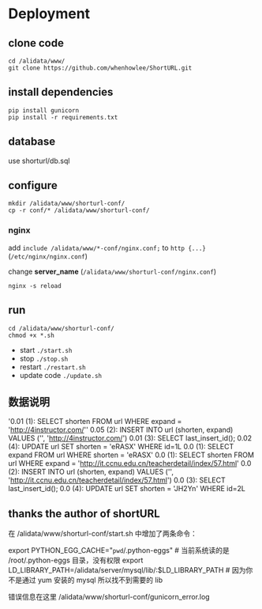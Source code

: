 # Deployment

## clone code

    cd /alidata/www/
    git clone https://github.com/whenhowlee/ShortURL.git

## install dependencies

    pip install gunicorn
    pip install -r requirements.txt

## database

use shorturl/db.sql

## configure

    mkdir /alidata/www/shorturl-conf/
    cp -r conf/* /alidata/www/shorturl-conf/

### nginx

add `include /alidata/www/*-conf/nginx.conf;` to `http {...}` (`/etc/nginx/nginx.conf`)

change **server_name** (`/alidata/www/shorturl-conf/nginx.conf`)

    nginx -s reload

## run

    cd /alidata/www/shorturl-conf/
    chmod +x *.sh
* start
  `./start.sh`
* stop
  `./stop.sh`
* restart
  `./restart.sh`
* update code
  `./update.sh`

## 数据说明
'0.01 (1): SELECT shorten FROM url WHERE expand = 'http://4instructor.com/''
0.05 (2): INSERT INTO url (shorten, expand) VALUES ('', 'http://4instructor.com/')
0.01 (3): SELECT last_insert_id();
0.02 (4): UPDATE url SET shorten = 'eRASX' WHERE id=1L
0.0 (1): SELECT expand FROM url WHERE shorten = 'eRASX'
0.0 (1): SELECT shorten FROM url WHERE expand = 'http://it.ccnu.edu.cn/teacherdetail/index/57.html'
0.0 (2): INSERT INTO url (shorten, expand) VALUES ('', 'http://it.ccnu.edu.cn/teacherdetail/index/57.html')
0.0 (3): SELECT last_insert_id();
0.0 (4): UPDATE url SET shorten = 'JH2Yn' WHERE id=2L

## thanks the author of shortURL 
在 /alidata/www/shorturl-conf/start.sh 中增加了两条命令：

export PYTHON_EGG_CACHE="`pwd`/.python-eggs"        # 当前系统读的是 /root/.python-eggs 目录，没有权限
export LD_LIBRARY_PATH=/alidata/server/mysql/lib/:$LD_LIBRARY_PATH   # 因为你不是通过 yum 安装的 mysql 所以找不到需要的 lib

错误信息在这里 /alidata/www/shorturl-conf/gunicorn_error.log
